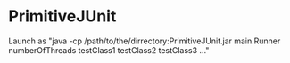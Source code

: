 # PrimitiveJUnit

Launch as "java -cp /path/to/the/dirrectory:PrimitiveJUnit.jar main.Runner numberOfThreads testClass1 testClass2 testClass3 ..." 


